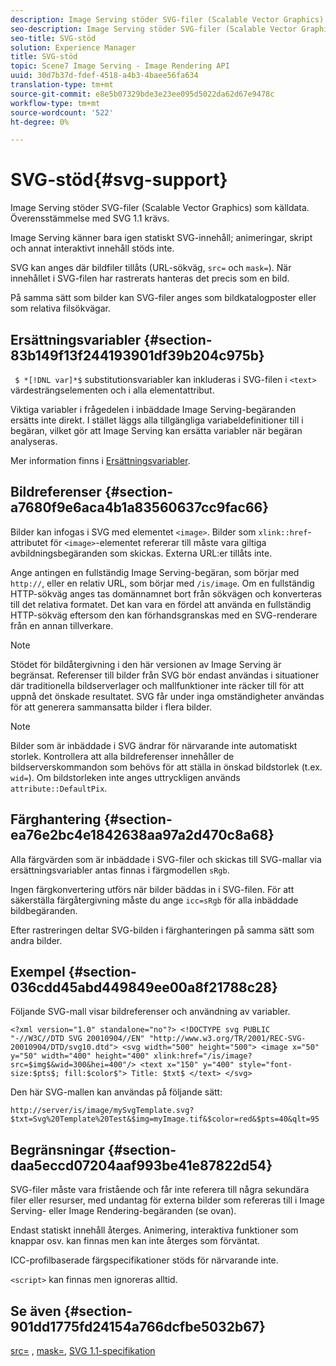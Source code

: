 ```yaml
---
description: Image Serving stöder SVG-filer (Scalable Vector Graphics) som källdata. Överensstämmelse med SVG 1.1 krävs.
seo-description: Image Serving stöder SVG-filer (Scalable Vector Graphics) som källdata. Överensstämmelse med SVG 1.1 krävs.
seo-title: SVG-stöd
solution: Experience Manager
title: SVG-stöd
topic: Scene7 Image Serving - Image Rendering API
uuid: 30d7b37d-fdef-4518-a4b3-4baee56fa634
translation-type: tm+mt
source-git-commit: e8e5b07329bde3e23ee095d5022da62d67e9478c
workflow-type: tm+mt
source-wordcount: '522'
ht-degree: 0%

---
```



# SVG-stöd{#svg-support}

Image Serving stöder SVG-filer (Scalable Vector Graphics) som källdata. Överensstämmelse med SVG 1.1 krävs.

Image Serving känner bara igen statiskt SVG-innehåll; animeringar, skript och annat interaktivt innehåll stöds inte.

SVG kan anges där bildfiler tillåts (URL-sökväg, `src=` och `mask=`). När innehållet i SVG-filen har rastrerats hanteras det precis som en bild.

På samma sätt som bilder kan SVG-filer anges som bildkatalogposter eller som relativa filsökvägar.

## Ersättningsvariabler {#section-83b149f13f244193901df39b204c975b}

` $ *[!DNL var]*$` substitutionsvariabler kan inkluderas i SVG-filen i  `<text>` värdesträngselementen och i alla elementattribut.

Viktiga variabler i frågedelen i inbäddade Image Serving-begäranden ersätts inte direkt. I stället läggs alla tillgängliga variabeldefinitioner till i begäran, vilket gör att Image Serving kan ersätta variabler när begäran analyseras.

Mer information finns i [Ersättningsvariabler](../../../../../is-api/http-ref/image-serving-api-ref/c-http-protocol-reference/c-syntax-and-features/r-is-http-substitution-variables.md#reference-90dc01aba44940e4acdd0c6476e7aa5a).

## Bildreferenser {#section-a7680f9e6aca4b1a83560637cc9fac66}

Bilder kan infogas i SVG med elementet `<image>`. Bilder som `xlink::href`-attributet för `<image>`-elementet refererar till måste vara giltiga avbildningsbegäranden som skickas. Externa URL:er tillåts inte.

Ange antingen en fullständig Image Serving-begäran, som börjar med `http://`, eller en relativ URL, som börjar med `/is/image`. Om en fullständig HTTP-sökväg anges tas domännamnet bort från sökvägen och konverteras till det relativa formatet. Det kan vara en fördel att använda en fullständig HTTP-sökväg eftersom den kan förhandsgranskas med en SVG-renderare från en annan tillverkare.

>[!NOTE]
>
>Stödet för bildåtergivning i den här versionen av Image Serving är begränsat. Referenser till bilder från SVG bör endast användas i situationer där traditionella bildserverlager och mallfunktioner inte räcker till för att uppnå det önskade resultatet. SVG får under inga omständigheter användas för att generera sammansatta bilder i flera bilder.

>[!NOTE]
>
>Bilder som är inbäddade i SVG ändrar för närvarande inte automatiskt storlek. Kontrollera att alla bildreferenser innehåller de bildserverskommandon som behövs för att ställa in önskad bildstorlek (t.ex. `wid=`). Om bildstorleken inte anges uttryckligen används `attribute::DefaultPix`.

## Färghantering {#section-ea76e2bc4e1842638aa97a2d470c8a68}

Alla färgvärden som är inbäddade i SVG-filer och skickas till SVG-mallar via ersättningsvariabler antas finnas i färgmodellen `sRgb`.

Ingen färgkonvertering utförs när bilder bäddas in i SVG-filen. För att säkerställa färgåtergivning måste du ange `icc=sRgb` för alla inbäddade bildbegäranden.

Efter rastreringen deltar SVG-bilden i färghanteringen på samma sätt som andra bilder.

## Exempel {#section-036cdd45abd449849ee00a8f21788c28}

Följande SVG-mall visar bildreferenser och användning av variabler.

`<?xml version="1.0" standalone="no"?> <!DOCTYPE svg PUBLIC "-//W3C//DTD SVG 20010904//EN" "http://www.w3.org/TR/2001/REC-SVG-20010904/DTD/svg10.dtd"> <svg width="500" height="500"> <image x="50" y="50" width="400" height="400" xlink:href="/is/image?src=$img$&wid=300&hei=400"/> <text x="150" y="400" style="font-size:$pts$; fill:$color$"> Title: $txt$ </text> </svg>`

Den här SVG-mallen kan användas på följande sätt:

`http://server/is/image/mySvgTemplate.svg?$txt=Svg%20Template%20Test&$img=myImage.tif&$color=red&$pts=40&qlt=95`

## Begränsningar {#section-daa5eccd07204aaf993be41e87822d54}

SVG-filer måste vara fristående och får inte referera till några sekundära filer eller resurser, med undantag för externa bilder som refereras till i Image Serving- eller Image Rendering-begäranden (se ovan).

Endast statiskt innehåll återges. Animering, interaktiva funktioner som knappar osv. kan finnas men kan inte återges som förväntat.

ICC-profilbaserade färgspecifikationer stöds för närvarande inte.

`<script>` kan finnas men ignoreras alltid.

## Se även {#section-901dd1775fd24154a766dcfbe5032b67}

[src=](../../../../../is-api/http-ref/image-serving-api-ref/c-http-protocol-reference/c-command-reference/r-src.md#reference-f6506637778c4c69bf106a7924a91ab1) ,  [mask=](../../../../../is-api/http-ref/image-serving-api-ref/c-http-protocol-reference/c-command-reference/r-mask.md#reference-922254e027404fb890b850e2723ee06e),  [SVG 1.1-specifikation](http://www.w3.org/TR/SVG11/)
